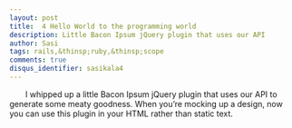 ```yaml
---
layout: post
title:  4 Hello World to the programming world
description: Little Bacon Ipsum jQuery plugin that uses our API
author: Sasi
tags: rails,&thinsp;ruby,&thinsp;scope
comments: true
disqus_identifier: sasikala4
---
```


  &ensp;&ensp;&ensp;&ensp;I whipped up a little Bacon Ipsum jQuery plugin that uses our API to generate some meaty goodness.  When you’re mocking up a design, now you can use this plugin in your HTML rather than static text.